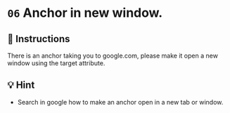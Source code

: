 # `06` Anchor in new window.

## 📝 Instructions

There is an anchor taking you to google.com, please make it open a new window using the 
target attribute.

## 💡 Hint

- Search in google how to make an anchor open in a new tab or window.